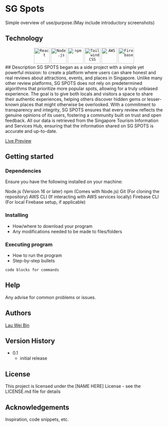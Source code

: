 # SG Spots

Simple overview of use/purpose.(May include introductory screenshots)

## Technology

<div align="center">
	<code><img width="50" src="https://user-images.githubusercontent.com/25181517/183897015-94a058a6-b86e-4e42-a37f-bf92061753e5.png" alt="React" title="React"/></code>
	<code><img width="50" src="https://user-images.githubusercontent.com/25181517/183568594-85e280a7-0d7e-4d1a-9028-c8c2209e073c.png" alt="Node.js" title="Node.js"/></code>
	<code><img width="50" src="https://user-images.githubusercontent.com/25181517/121401671-49102800-c959-11eb-9f6f-74d49a5e1774.png" alt="npm" title="npm"/></code>
	<code><img width="50" src="https://cdn.jsdelivr.net/gh/devicons/devicon@latest/icons/tailwindcss/tailwindcss-original.svg" alt="Tailwind CSS" title="Tailwind CSS"/></code>
    <code><img width="50" src="https://cdn.jsdelivr.net/gh/devicons/devicon@latest/icons/amazonwebservices/amazonwebservices-original-wordmark.svg" alt="AWS" title="AWS"/></code>
    <code><img width="50" src="https://devicon-website.vercel.app/api/firebase/plain-wordmark.svg" alt="Firebase" title="Firebase"/></code>
</div>
## Description
SG SPOTS began as a side project with a simple yet powerful mission: to create a platform where users can share honest and real reviews about attractions, events, and places in Singapore. Unlike many other review platforms, SG SPOTS does not rely on predetermined algorithms that prioritize more popular spots, allowing for a truly unbiased experience. The goal is to give both locals and visitors a space to share their authentic experiences, helping others discover hidden gems or lesser-known places that might otherwise be overlooked. With a commitment to transparency and integrity, SG SPOTS ensures that every review reflects the genuine opinions of its users, fostering a community built on trust and open feedback. All our data is retrieved from the Singapore Tourism Information and Services Hub, ensuring that the information shared on SG SPOTS is accurate and up-to-date.

[Live Preview](http://54.251.144.57:8080/)

## Getting started

### Dependencies

Ensure you have the following installed on your machine:

Node.js (Version 16 or later)
npm (Comes with Node.js)
Git (For cloning the repository)
AWS CLI (If interacting with AWS services locally)
Firebase CLI (For local Firebase setup, if applicable)

### Installing

- How/where to download your program
- Any modifications needed to be made to files/folders

### Executing program

- How to run the program
- Step-by-step bullets

`code blocks for commands`

## Help

Any advise for common problems or issues.

## Authors

[Lau Wei Bin](https://github.com/Sprou-t?tab=repositories)

## Version History

- 0.1
    - initial release

## License

This project is licensed under the [NAME HERE] License - see the LICENSE.md file for details

## Acknowledgements

Inspiration, code snippets, etc.

